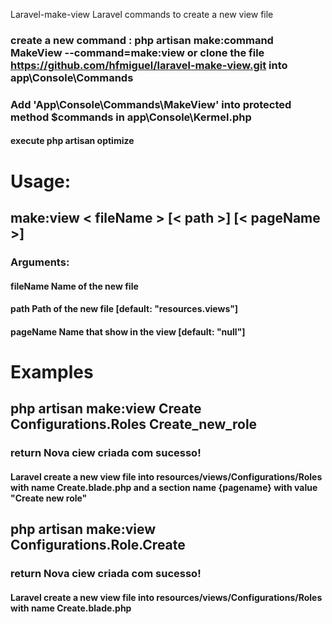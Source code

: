 Laravel-make-view
Laravel commands to create a new view file

### create a new command : php artisan make:command MakeView --command=make:view or clone the file https://github.com/hfmiguel/laravel-make-view.git into app\Console\Commands 

### Add 'App\Console\Commands\MakeView' into protected method $commands in app\Console\Kermel.php
#### execute php artisan optimize

# Usage:
##  make:view < fileName > [< path >] [< pageName >]

### Arguments:
####  fileName              Name of the new file
####  path                  Path of the new file [default: "resources.views"]
####  pageName              Name that show in the view [default: "null"]

# Examples
## php artisan make:view Create Configurations.Roles Create_new_role
### return Nova ciew criada com sucesso!
#### Laravel create a new view file into resources/views/Configurations/Roles with name Create.blade.php and a section name {pagename} with value "Create new role"

## php artisan make:view Configurations.Role.Create
### return Nova ciew criada com sucesso!
#### Laravel create a new view file into resources/views/Configurations/Roles with name Create.blade.php
